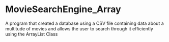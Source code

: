 # MovieSearchEngine_Array
A program that created a database using a CSV file containing data about a multitude of movies and allows the user to search through it efficiently using the ArrayList Class
